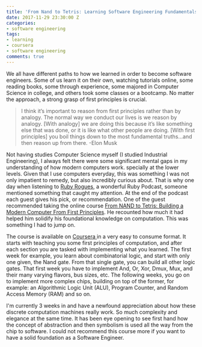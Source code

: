 ```yaml
---
title: 'From Nand to Tetris: Learning Software Engineering Fundamentals'
date: 2017-11-29 23:30:00 Z
categories:
- software engineering
tags:
- learning
- coursera
- software engineering
comments: true
---
```


We all have different paths to how we learned in order to become software engineers. Some of us learn it on their own, watching tutorials online, some reading books, some through experience, some majored in Computer Science in college, and others took some classes or a bootcamp. No matter the approach, a strong grasp of first principles is crucial.

> I think it’s important to reason from first principles rather than by analogy. The normal way we conduct our lives is we reason by analogy. \[With analogy\] we are doing this because it’s like something else that was done, or it is like what other people are doing. \[With first principles\] you boil things down to the most fundamental truths…and then reason up from there.
> -Elon Musk

Not having studies Computer Science myself (I studied Industrial Engineering), I always felt there were some significant mental gaps in my understanding of how modern computers work.  specially at the lower levels. Given that I use computers everyday, this was something I was not only impatient to remedy, but also incredibly curious about. That is why one day when listening to [Ruby Rogues](https://devchat.tv/ruby-rogues),  a wonderful  Ruby Podcast, someone mentioned something that caught my attention. At the end of the podcast each guest gives his pick, or recommendation. One of the guest recommended taking the online course [From NAND to Tetris: Building a Modern Computer From First Principles](http://nand2tetris.org/). He recounted how much it had helped him solidify his foundational knowledge on computation. This was something I had to jump on. 

The course is available on [Coursera ](https://www.coursera.org/learn/build-a-computer)in a very easy to consume format. It starts with teaching you some first principles of computation, and after each section you are tasked with implementing what you learned. The first week for example, you learn about combinatorial logic, and start with only one given, the Nand gate. From that single gate, you can build all other logic gates. That first week you have to implement And, Or, Xor, Dmux, Mux, and their many varying flavors, bus sizes, etc. The following weeks, you go on to implement more complex chips, building on top of the former, for example: an Algorithmic Logic Unit (ALU), Program Counter, and Random Access Memory (RAM) and so on.

I'm currently 3 weeks in and have a newfound appreciation about how these discrete computation machines really work. So much complexity and elegance at the same time. It has been eye opening to see first hand how the concept of abstraction and then symbolism is used all the way from the chip to software. I could not recommend this course more if you want to have a solid foundation as a Software Engineer.
